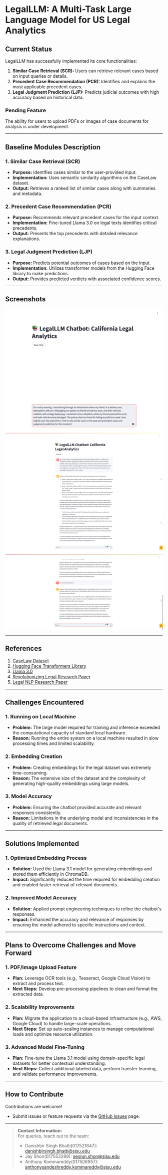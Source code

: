# LegalLLM: A Multi-Task Large Language Model for US Legal Analytics

## Current Status
LegalLLM has successfully implemented its core functionalities:  

1. **Similar Case Retrieval (SCR):** Users can retrieve relevant cases based on input queries or details.  
2. **Precedent Case Recommendation (PCR):** Identifies and explains the most applicable precedent cases.  
3. **Legal Judgment Prediction (LJP):** Predicts judicial outcomes with high accuracy based on historical data.  

### Pending Feature
The ability for users to upload PDFs or images of case documents for analysis is under development.  

---

## Baseline Modules Description

### 1. Similar Case Retrieval (SCR)
- **Purpose:** Identifies cases similar to the user-provided input.  
- **Implementation:** Uses semantic similarity algorithms on the CaseLaw dataset.  
- **Output:** Retrieves a ranked list of similar cases along with summaries and metadata.

### 2. Precedent Case Recommendation (PCR)
- **Purpose:** Recommends relevant precedent cases for the input context.  
- **Implementation:** Fine-tuned Llama 3.0 on legal texts identifies critical precedents.  
- **Output:** Presents the top precedents with detailed relevance explanations.

### 3. Legal Judgment Prediction (LJP)
- **Purpose:** Predicts potential outcomes of cases based on the input.  
- **Implementation:** Utilizes transformer models from the Hugging Face library to make predictions.  
- **Output:** Provides predicted verdicts with associated confidence scores.

---

## Screenshots

   ![1 Screenshot](images/1.png)  
   ![2 Screenshot](images/2.png)  
   ![3 Screenshot](images/3.png)  

---

## References

1. [CaseLaw Dataset](https://case.law/)  
2. [Hugging Face Transformers Library](https://github.com/huggingface/transformers)  
3. [Llama 3.0](https://www.llama.com/llama3)  
4. [Revolutionizing Legal Research Paper](https://www.purplescape.com/revolutionizing-legal-research)  
5. [Legal NLP Research Paper](https://ieeexplore.ieee.org/document/10386911)  

---

## Challenges Encountered

### 1. **Running on Local Machine**
- **Problem:** The large model required for training and inference exceeded the computational capacity of standard local hardware.  
- **Reason:** Running the entire system on a local machine resulted in slow processing times and limited scalability.  

### 2. **Embedding Creation**
- **Problem:** Creating embeddings for the legal dataset was extremely time-consuming.  
- **Reason:** The extensive size of the dataset and the complexity of generating high-quality embeddings using large models.  

### 3. **Model Accuracy**
- **Problem:** Ensuring the chatbot provided accurate and relevant responses consistently.  
- **Reason:** Limitations in the underlying model and inconsistencies in the quality of retrieved legal documents.

---

## Solutions Implemented

### 1. **Optimized Embedding Process**
- **Solution:** Used the Llama 3.1 model for generating embeddings and stored them efficiently in ChromaDB.  
- **Impact:** Significantly reduced the time required for embedding creation and enabled faster retrieval of relevant documents.  

### 2. **Improved Model Accuracy**
- **Solution:** Applied prompt engineering techniques to refine the chatbot's responses.  
- **Impact:** Enhanced the accuracy and relevance of responses by ensuring the model adhered to specific instructions and context.

---

## Plans to Overcome Challenges and Move Forward

### 1. **PDF/Image Upload Feature**  
- **Plan:** Leverage OCR tools (e.g., Tesseract, Google Cloud Vision) to extract and process text.  
- **Next Steps:** Develop pre-processing pipelines to clean and format the extracted data.  

### 2. **Scalability Improvements**  
- **Plan:** Migrate the application to a cloud-based infrastructure (e.g., AWS, Google Cloud) to handle large-scale operations.  
- **Next Steps:** Set up auto-scaling instances to manage computational loads and optimize resource utilization.  

### 3. **Advanced Model Fine-Tuning**  
- **Plan:** Fine-tune the Llama 3.1 model using domain-specific legal datasets for better contextual understanding.  
- **Next Steps:** Collect additional labeled data, perform transfer learning, and validate performance improvements.  

---

## How to Contribute
Contributions are welcome!  
- Submit issues or feature requests via the [GitHub Issues](https://github.com/LegalLLM/issues) page.  

---

> **Contact Information:**  
> For queries, reach out to the team:  
> - Danishbir Singh Bhatti(017521647): [danishbirsingh.bhatti@sjsu.edu](mailto:danishbirsingh.bhatti@sjsu.edu)  
> - Jay Shon(017553289): [seojun.shon@sjsu.edu](mailto:seojun.shon@sjsu.edu)  
> - Anthony Kommareddy(017506957): [anthonysandeshreddy.kommareddy@sjsu.edu](mailto:anthonysandeshreddy.kommareddy@sjsu.edu)  
